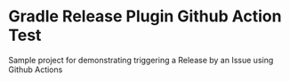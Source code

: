 # Gradle Release Plugin Github Action Test

Sample project for demonstrating triggering a Release by an Issue using Github Actions
